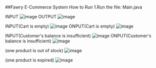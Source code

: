 ##Fawry E-Commerce System
How to Run
1.Run the file: Main.java 

INPUT 
![image](https://github.com/user-attachments/assets/acdc355e-780f-46cf-adab-962f70b04a17)
OUTPUT
![image](https://github.com/user-attachments/assets/40b137be-e251-446d-8312-6cb9080b87f8)

INPUT(Cart is empty)
![image](https://github.com/user-attachments/assets/7e6c01f5-624b-4eb3-8e40-9588f3798914)
ONPUT(Cart is empty)
![image](https://github.com/user-attachments/assets/cf01a1eb-f496-477f-a48a-d39e70963bba)

INPUT(Customer's balance is insufficient)
![image](https://github.com/user-attachments/assets/b915f211-1000-43e7-a482-8b32b0f29575)
ONPUT(Customer's balance is insufficient)
![image](https://github.com/user-attachments/assets/135a415b-b0e7-4d5a-9aa9-44423e340c93)

(one product is out of stock)
![image](https://github.com/user-attachments/assets/ad34972e-4bb7-4e13-bf31-b9947f7d34f8)

(one product is expired)
![image](https://github.com/user-attachments/assets/613edc5b-55d0-4a26-a910-aafad0734443)





